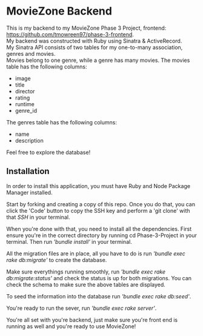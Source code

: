 # MovieZone Backend

This is my backend to my MovieZone Phase 3 Project, frontend: <https://github.com/tmowreen97/phase-3-frontend>. \
My backend was constructed with Ruby using Sinatra & ActiveRecord. \
My Sinatra API consists of two tables for my one-to-many association, genres and movies. \
Movies belong to one genre, while a genre has many movies. 
The movies table has the following columns:
- image
- title
- director
- rating
- runtime
- genre_id

The genres table has the following columns:
- name
- description

Feel free to explore the database!

## Installation

In order to install this application, you must have Ruby and Node Package Manager installed. 

Start by forking and creating a copy of this repo. Once you do that, you can click the 'Code' button to copy the SSH key and perform a 'git clone' with that *SSH* in your terminal. 

When you're done with that, you need to install all the dependencies. First ensure you're in the correct directory by running cd Phase-3-Project in your terminal. Then run *'bundle install'* in your terminal. 

All the migration files are in place, all you have to do is run *'bundle exec rake db:migrate'* to create the database. 

Make sure everythings running smoothly, run *'bundle exec rake db:migrate:status'* and check the status is up for both migrations. You can check the schema to make sure the above tables are displayed. 

To seed the information into the database run *'bundle exec rake db:seed'*.

You're ready to run the sever, run *'bundle exec rake server'*. 

You're all set with you're backend, just make sure you're front end is running as well and you're ready to use MovieZone!



